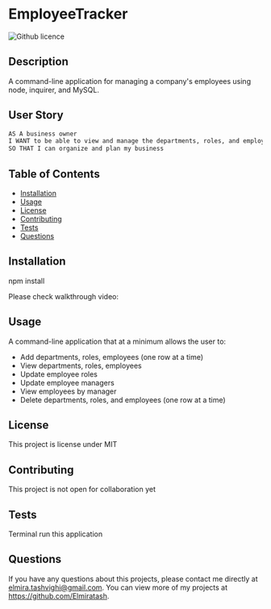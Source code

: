 # EmployeeTracker

![Github licence](http://img.shields.io/badge/license-MIT-blue.svg)

## Description

A command-line application for managing a company's employees using node, inquirer, and MySQL.

## User Story

```md
AS A business owner
I WANT to be able to view and manage the departments, roles, and employees in my company
SO THAT I can organize and plan my business
```

## Table of Contents

- [Installation](#installation)
- [Usage](#usage)
- [License](#license)
- [Contributing](#contributing)
- [Tests](#tests)
- [Questions](#questions)

## Installation

npm install

Please check walkthrough video:

## Usage

A command-line application that at a minimum allows the user to:

- Add departments, roles, employees (one row at a time)
- View departments, roles, employees
- Update employee roles
- Update employee managers
- View employees by manager
- Delete departments, roles, and employees (one row at a time)

## License

This project is license under MIT

## Contributing

This project is not open for collaboration yet

## Tests

Terminal run this application

## Questions

If you have any questions about this projects, please contact me directly at elmira.tashvighi@gmail.com.
You can view more of my projects at https://github.com/Elmiratash.
